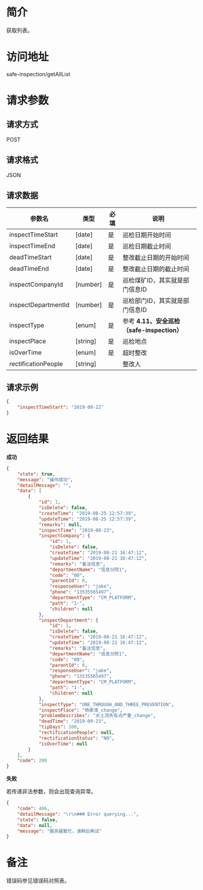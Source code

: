 # 简介
获取列表。

# 访问地址
safe-inspection/getAllList

# 请求参数

## 请求方式
POST

## 请求格式
JSON

## 请求数据
|参数名|类型|必填|说明|
|-|-|-|-|
|inspectTimeStart|[date]|是|巡检日期开始时间|
|inspectTimeEnd|[date]|是|巡检日期截止时间|
|deadTimeStart|[date]|是|整改截止日期的开始时间|
|deadTimeEnd|[date]|是|整改截止日期的截止时间|
|inspectCompanyId|[number]|是|巡检煤矿ID，其实就是部门信息ID|
|inspectDepartmentId|[number]|是|巡检部门ID，其实就是部门信息ID|
|inspectType|[enum]|是|参考 **4.11、安全巡检（safe-inspection）**|
|inspectPlace|[string]|是|巡检地点|
|isOverTime|[enum]|是|超时整改|
|rectificationPeople|[string]||整改人|

## 请求示例
```json
{
    "inspectTimeStart": "2019-08-22"
}
```

# 返回结果
**成功**
```json
{
    "state": true,
    "message": "操作成功",
    "detailMessage": "",
    "data": [
        {
            "id": 1,
            "isDelete": false,
            "createTime": "2019-08-25 12:57:39",
            "updateTime": "2019-08-25 12:57:39",
            "remarks": null,
            "inspectTime": "2019-08-23",
            "inspectCompany": {
                "id": 1,
                "isDelete": false,
                "createTime": "2019-08-21 16:47:12",
                "updateTime": "2019-08-21 16:47:12",
                "remarks": "备注信息",
                "departmentName": "信息分院1",
                "code": "00",
                "parentId": 0,
                "responseUser": "jake",
                "phone": "13535565497",
                "departmentType": "CM_PLATFORM",
                "path": "1-",
                "children": null
            },
            "inspectDepartment": {
                "id": 1,
                "isDelete": false,
                "createTime": "2019-08-21 16:47:12",
                "updateTime": "2019-08-21 16:47:12",
                "remarks": "备注信息",
                "departmentName": "信息分院1",
                "code": "00",
                "parentId": 0,
                "responseUser": "jake",
                "phone": "13535565497",
                "departmentType": "CM_PLATFORM",
                "path": "1-",
                "children": null
            },
            "inspectType": "ONE_THROUGH_AND_THREE_PREVENTION",
            "inspectPlace": "杨家湾_change",
            "problemDescribes": "水土流失有点严重_change",
            "deadTime": "2019-09-23",
            "tipDays": 100,
            "rectificationPeople": null,
            "rectificationStatus": "NO",
            "isOverTime": null
        }
    ],
    "code": 200
}
```

**失败**

若传递非法参数，则会出现查询异常。

```json
{
    "code": 406,
    "detailMessage": "\r\n### Error querying...",
    "state": false,
    "data": null,
    "message": "服务器繁忙，请稍后再试"
}
```

# 备注
错误码参见错误码对照表。